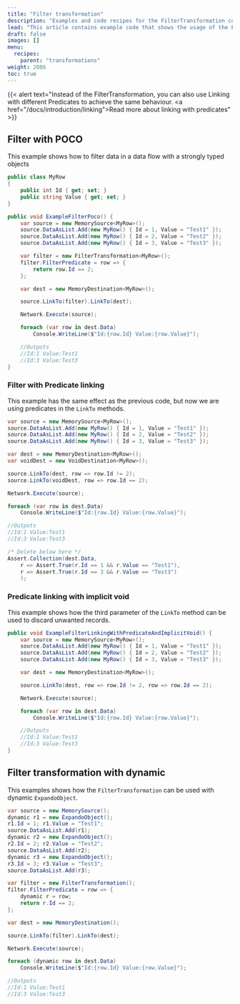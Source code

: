 ```yaml
---
title: "Filter transformation"
description: "Examples and code recipes for the FilterTransformation component."
lead: "This article contains example code that shows the usage of the FilterTransformation component."
draft: false
images: []
menu:
  recipes:
    parent: "transformations"
weight: 2086
toc: true
---
```



{{< alert text="Instead of the FilterTransformation, you can also use Linking with different Predicates to achieve the same behaviour. <a href=\"/docs/introduction/linking\">Read more about linking with predicates</a>" >}}


## Filter with POCO

This example shows how to filter data in a data flow with a strongly typed objects


```C#
public class MyRow
{
    public int Id { get; set; }
    public string Value { get; set; }
}

public void ExampleFilterPoco() {
    var source = new MemorySource<MyRow>();
    source.DataAsList.Add(new MyRow() { Id = 1, Value = "Test1" });
    source.DataAsList.Add(new MyRow() { Id = 2, Value = "Test2" });
    source.DataAsList.Add(new MyRow() { Id = 3, Value = "Test3" });

    var filter = new FilterTransformation<MyRow>();
    filter.FilterPredicate = row => {
        return row.Id == 2;
    };

    var dest = new MemoryDestination<MyRow>();

    source.LinkTo(filter).LinkTo(dest);

    Network.Execute(source);

    foreach (var row in dest.Data)
        Console.WriteLine($"Id:{row.Id} Value:{row.Value}");

    //Outputs
    //Id:1 Value:Test1
    //Id:3 Value:Test3
}
```

### Filter with Predicate linking

This example has the same effect as the previous code, but now we are using predicates in the `LinkTo` methods.

```C#
var source = new MemorySource<MyRow>();
source.DataAsList.Add(new MyRow() { Id = 1, Value = "Test1" });
source.DataAsList.Add(new MyRow() { Id = 2, Value = "Test2" });
source.DataAsList.Add(new MyRow() { Id = 3, Value = "Test3" });

var dest = new MemoryDestination<MyRow>();
var voidDest = new VoidDestination<MyRow>();

source.LinkTo(dest, row => row.Id != 2);
source.LinkTo(voidDest, row => row.Id == 2);

Network.Execute(source);

foreach (var row in dest.Data)
    Console.WriteLine($"Id:{row.Id} Value:{row.Value}");

//Outputs
//Id:1 Value:Test1
//Id:3 Value:Test3

/* Delete below here */
Assert.Collection(dest.Data,
    r => Assert.True(r.Id == 1 && r.Value == "Test1"),
    r => Assert.True(r.Id == 3 && r.Value == "Test3")
    );
```

### Predicate linking with implicit void

This example shows how the third parameter of the `LinkTo` method can be used to discard unwanted records.

```C#
public void ExampleFilterLinkingWithPredicateAndImplicitVoid() {
    var source = new MemorySource<MyRow>();
    source.DataAsList.Add(new MyRow() { Id = 1, Value = "Test1" });
    source.DataAsList.Add(new MyRow() { Id = 2, Value = "Test2" });
    source.DataAsList.Add(new MyRow() { Id = 3, Value = "Test3" });

    var dest = new MemoryDestination<MyRow>();

    source.LinkTo(dest, row => row.Id != 2, row => row.Id == 2);

    Network.Execute(source);

    foreach (var row in dest.Data)
        Console.WriteLine($"Id:{row.Id} Value:{row.Value}");

    //Outputs
    //Id:1 Value:Test1
    //Id:3 Value:Test3
}
```

## Filter transformation with dynamic

This examples shows how the `FilterTransformation` can be used with dynamic `ExpandoObject`.

```C#
var source = new MemorySource();
dynamic r1 = new ExpandoObject();
r1.Id = 1; r1.Value = "Test1";
source.DataAsList.Add(r1);
dynamic r2 = new ExpandoObject();
r2.Id = 2; r2.Value = "Test2";
source.DataAsList.Add(r2);
dynamic r3 = new ExpandoObject();
r3.Id = 3; r3.Value = "Test3";
source.DataAsList.Add(r3);

var filter = new FilterTransformation();
filter.FilterPredicate = row => {
    dynamic r = row;
    return r.Id == 2;
};

var dest = new MemoryDestination();

source.LinkTo(filter).LinkTo(dest);

Network.Execute(source);

foreach (dynamic row in dest.Data)
    Console.WriteLine($"Id:{row.Id} Value:{row.Value}");

//Outputs
//Id:1 Value:Test1
//Id:3 Value:Test3
```
